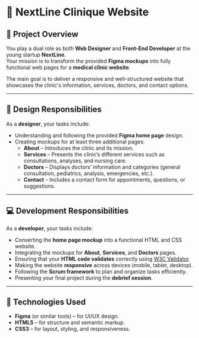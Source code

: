 # 🏥 NextLine Clinique Website

## 📌 Project Overview
You play a dual role as both **Web Designer** and **Front-End Developer** at the young startup **NextLine**.  
Your mission is to transform the provided **Figma mockups** into fully functional web pages for a **medical clinic website**.

The main goal is to deliver a responsive and well-structured website that showcases the clinic's information, services, doctors, and contact options.

---

## 🎨 Design Responsibilities

As a **designer**, your tasks include:

- Understanding and following the provided **Figma home page** design.
- Creating mockups for at least three additional pages:
  - **About** – Introduces the clinic and its mission.  
  - **Services** – Presents the clinic’s different services such as consultations, analyses, and nursing care.  
  - **Doctors** – Displays doctors’ information and categories (general consultation, pediatrics, analysis, emergencies, etc.).
  - **Contact** – Includes a contact form for appointments, questions, or suggestions.

---

## 💻 Development Responsibilities

As a **developer**, your tasks include:

- Converting the **home page mockup** into a functional HTML and CSS website.
- Integrating the mockups for **About**, **Services**, and **Doctors** pages.
- Ensuring that your **HTML code validates** correctly using [W3C Validator](https://validator.w3.org/).
- Making the website **responsive** across devices (mobile, tablet, desktop).
- Following the **Scrum framework** to plan and organize tasks efficiently.
- Presenting your final project during the **debrief session**.

---

## 🧰 Technologies Used

- **Figma** (or similar tools) – for UI/UX design.  
- **HTML5** – for structure and semantic markup.  
- **CSS3** – for layout, styling, and responsiveness.  

 

